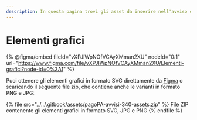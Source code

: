 ```yaml
---
description: In questa pagina trovi gli asset da inserire nell'avviso di pagamento.
---
```


# Elementi grafici

{% @figma/embed fileId="vXPJIWpNOfVCAyXMman2XU" nodeId="0:1" url="https://www.figma.com/file/vXPJIWpNOfVCAyXMman2XU/Elementi-grafici?node-id=0%3A1" %}

Puoi ottenere gli elementi grafici in formato SVG direttamente da [Figma](https://www.figma.com/file/vXPJIWpNOfVCAyXMman2XU/Elementi-grafici?node-id=0%3A1) o scaricando il seguente file zip, che contiene anche le varianti in formato PNG e JPG:

{% file src="../../.gitbook/assets/pagoPA-avvisi-340-assets.zip" %}
File ZIP contenente gli elementi grafici in formato SVG, JPG e PNG
{% endfile %}

